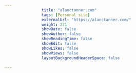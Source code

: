 ---
                title: "alanctanner.com"
                tags: [Personal site]
                externalUrl: "https://alanctanner.com/"
                weight: 271
                showDate: false
                showAuthor: false
                showReadingTime: false
                showEdit: false
                showLikes: false
                showViews: false
                layoutBackgroundHeaderSpace: false
                ---
